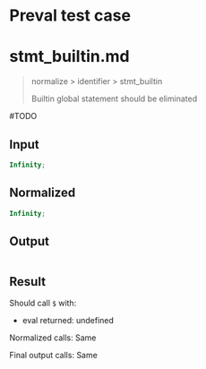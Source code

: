 # Preval test case

# stmt_builtin.md

> normalize > identifier > stmt_builtin
>
> Builtin global statement should be eliminated

#TODO

## Input

`````js filename=intro
Infinity;
`````

## Normalized

`````js filename=intro
Infinity;
`````

## Output

`````js filename=intro

`````

## Result

Should call `$` with:
 - eval returned: undefined

Normalized calls: Same

Final output calls: Same
